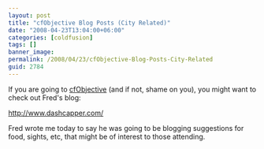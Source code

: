 ```yaml
---
layout: post
title: "cfObjective Blog Posts (City Related)"
date: "2008-04-23T13:04:00+06:00"
categories: [coldfusion]
tags: []
banner_image: 
permalink: /2008/04/23/cfObjective-Blog-Posts-City-Related
guid: 2784
---
```


If you are going to <a href="http://www.cfobjective.com">cfObjective</a> (and if not, shame on you), you might want to check out Fred's blog:

<a href="http://www.dashcapper.com/">http://www.dashcapper.com/</a>

Fred wrote me today to say he was going to be blogging suggestions for food, sights, etc, that might be of interest to those attending.